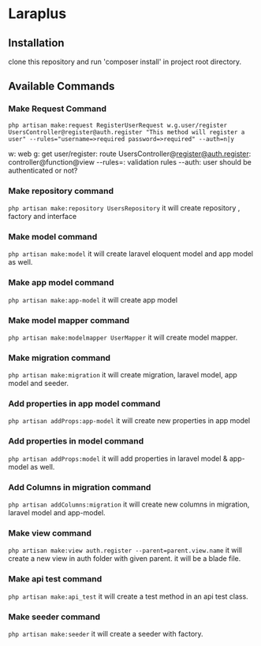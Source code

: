 # Laraplus

## Installation
clone this repository and run 'composer install' in project root directory.

## Available Commands
### Make Request Command

```
php artisan make:request RegisterUserRequest w.g.user/register UsersController@register@auth.register "This method will register a user" --rules="username=>required password=>required" --auth=n|y
```
w: web
g: get
user/register: route
UsersController@register@auth.register: controller@function@view
--rules=: validation rules
--auth: user should be authenticated or not?

### Make repository command
```php artisan make:repository UsersRepository```
it will create repository , factory and interface

### Make model command
```php artisan make:model```
it will create laravel eloquent model and app model as well.

### Make app model command
```php artisan make:app-model```
it will create app model

### Make model mapper command
```php artisan make:modelmapper UserMapper```
it will create model mapper.

### Make migration command
```php artisan make:migration```
it will create migration, laravel model, app model and seeder.

### Add properties in app model command
```php artisan addProps:app-model```
it will create new properties in app model

### Add properties in model command
```php artisan addProps:model```
it will add properties in laravel model & app-model as well.

### Add Columns in migration command
```php artisan addColumns:migration```
it will create new columns in migration, laravel model and app-model.

### Make view command
```php artisan make:view auth.register --parent=parent.view.name```
it will create a new view in auth folder with given parent. it will be a blade file.

### Make api test command
```php artisan make:api_test```
it will create a test method in an api test class.

### Make seeder command
```php artisan make:seeder```
it will create a seeder with factory.
